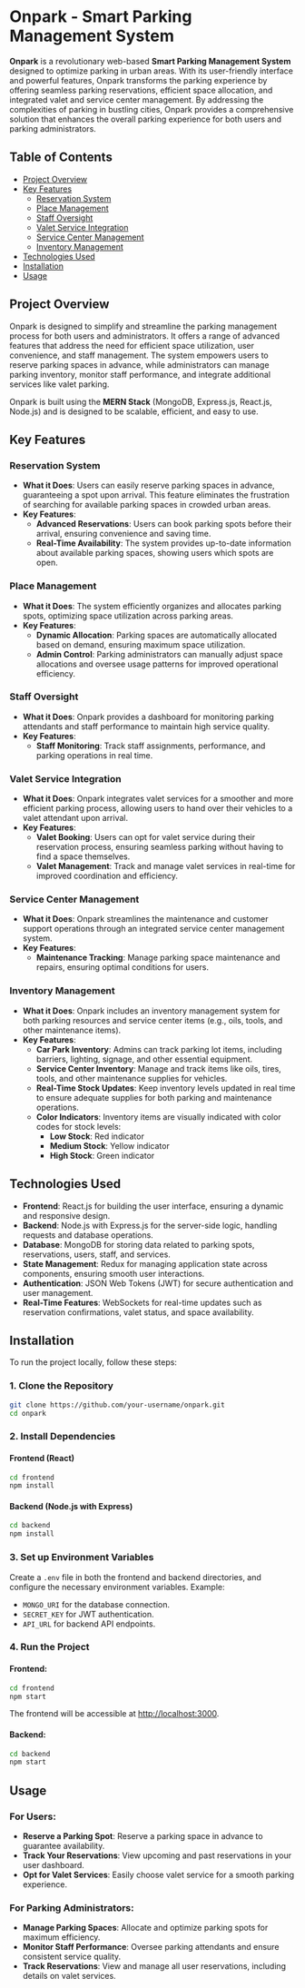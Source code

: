 # Onpark - Smart Parking Management System

**Onpark** is a revolutionary web-based **Smart Parking Management System** designed to optimize parking in urban areas. With its user-friendly interface and powerful features, Onpark transforms the parking experience by offering seamless parking reservations, efficient space allocation, and integrated valet and service center management. By addressing the complexities of parking in bustling cities, Onpark provides a comprehensive solution that enhances the overall parking experience for both users and parking administrators.

## Table of Contents
- [Project Overview](#project-overview)
- [Key Features](#key-features)
  - [Reservation System](#reservation-system)
  - [Place Management](#place-management)
  - [Staff Oversight](#staff-oversight)
  - [Valet Service Integration](#valet-service-integration)
  - [Service Center Management](#service-center-management)
  - [Inventory Management](#inventory-management)
- [Technologies Used](#technologies-used)
- [Installation](#installation)
- [Usage](#usage)

## Project Overview

Onpark is designed to simplify and streamline the parking management process for both users and administrators. It offers a range of advanced features that address the need for efficient space utilization, user convenience, and staff management. The system empowers users to reserve parking spaces in advance, while administrators can manage parking inventory, monitor staff performance, and integrate additional services like valet parking.

Onpark is built using the **MERN Stack** (MongoDB, Express.js, React.js, Node.js) and is designed to be scalable, efficient, and easy to use.

## Key Features

### Reservation System
- **What it Does**: Users can easily reserve parking spaces in advance, guaranteeing a spot upon arrival. This feature eliminates the frustration of searching for available parking spaces in crowded urban areas.
- **Key Features**:
  - **Advanced Reservations**: Users can book parking spots before their arrival, ensuring convenience and saving time.
  - **Real-Time Availability**: The system provides up-to-date information about available parking spaces, showing users which spots are open.

### Place Management
- **What it Does**: The system efficiently organizes and allocates parking spots, optimizing space utilization across parking areas.
- **Key Features**:
  - **Dynamic Allocation**: Parking spaces are automatically allocated based on demand, ensuring maximum space utilization.
  - **Admin Control**: Parking administrators can manually adjust space allocations and oversee usage patterns for improved operational efficiency.

### Staff Oversight
- **What it Does**: Onpark provides a dashboard for monitoring parking attendants and staff performance to maintain high service quality.
- **Key Features**:
  - **Staff Monitoring**: Track staff assignments, performance, and parking operations in real time.

### Valet Service Integration
- **What it Does**: Onpark integrates valet services for a smoother and more efficient parking process, allowing users to hand over their vehicles to a valet attendant upon arrival.
- **Key Features**:
  - **Valet Booking**: Users can opt for valet service during their reservation process, ensuring seamless parking without having to find a space themselves.
  - **Valet Management**: Track and manage valet services in real-time for improved coordination and efficiency.

### Service Center Management
- **What it Does**: Onpark streamlines the maintenance and customer support operations through an integrated service center management system.
- **Key Features**:
  - **Maintenance Tracking**: Manage parking space maintenance and repairs, ensuring optimal conditions for users.

### Inventory Management
- **What it Does**: Onpark includes an inventory management system for both parking resources and service center items (e.g., oils, tools, and other maintenance items).
- **Key Features**:
  - **Car Park Inventory**: Admins can track parking lot items, including barriers, lighting, signage, and other essential equipment.
  - **Service Center Inventory**: Manage and track items like oils, tires, tools, and other maintenance supplies for vehicles.
  - **Real-Time Stock Updates**: Keep inventory levels updated in real time to ensure adequate supplies for both parking and maintenance operations.
  - **Color Indicators**: Inventory items are visually indicated with color codes for stock levels:
    - **Low Stock**: Red indicator
    - **Medium Stock**: Yellow indicator
    - **High Stock**: Green indicator

## Technologies Used

- **Frontend**: React.js for building the user interface, ensuring a dynamic and responsive design.
- **Backend**: Node.js with Express.js for the server-side logic, handling requests and database operations.
- **Database**: MongoDB for storing data related to parking spots, reservations, users, staff, and services.
- **State Management**: Redux for managing application state across components, ensuring smooth user interactions.
- **Authentication**: JSON Web Tokens (JWT) for secure authentication and user management.
- **Real-Time Features**: WebSockets for real-time updates such as reservation confirmations, valet status, and space availability.


## Installation

To run the project locally, follow these steps:

### 1. Clone the Repository

```bash
git clone https://github.com/your-username/onpark.git
cd onpark
```

### 2. Install Dependencies

#### Frontend (React)

```bash
cd frontend
npm install
```

#### Backend (Node.js with Express)

```bash
cd backend
npm install
```

### 3. Set up Environment Variables

Create a `.env` file in both the frontend and backend directories, and configure the necessary environment variables. Example:
- `MONGO_URI` for the database connection.
- `SECRET_KEY` for JWT authentication.
- `API_URL` for backend API endpoints.

### 4. Run the Project

#### Frontend:

```bash
cd frontend
npm start
```

The frontend will be accessible at [http://localhost:3000](http://localhost:3000).

#### Backend:

```bash
cd backend
npm start
```


## Usage

### For Users:
- **Reserve a Parking Spot**: Reserve a parking space in advance to guarantee availability.
- **Track Your Reservations**: View upcoming and past reservations in your user dashboard.
- **Opt for Valet Services**: Easily choose valet service for a smooth parking experience.
  
### For Parking Administrators:
- **Manage Parking Spaces**: Allocate and optimize parking spots for maximum efficiency.
- **Monitor Staff Performance**: Oversee parking attendants and ensure consistent service quality.
- **Track Reservations**: View and manage all user reservations, including details on valet services.

